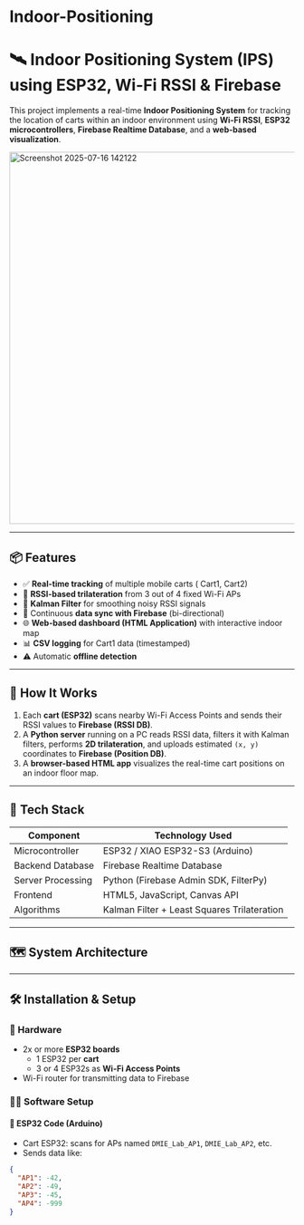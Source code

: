 # Indoor-Positioning
# 🛰️ Indoor Positioning System (IPS) using ESP32, Wi-Fi RSSI & Firebase

This project implements a real-time **Indoor Positioning System** for tracking the location of carts within an indoor environment using **Wi-Fi RSSI**, **ESP32 microcontrollers**, **Firebase Realtime Database**, and a **web-based visualization**.

<img width="1103" height="657" alt="Screenshot 2025-07-16 142122" src="https://github.com/user-attachments/assets/1ff0323c-128c-4d4b-bde4-55cdb8215ff8" />

---

## 📦 Features

- ✅ **Real-time tracking** of multiple mobile carts ( Cart1, Cart2)
- 📶 **RSSI-based trilateration** from 3 out of 4 fixed Wi-Fi APs
- 🧠 **Kalman Filter** for smoothing noisy RSSI signals
- 🔄 Continuous **data sync with Firebase** (bi-directional)
- 🌐 **Web-based dashboard (HTML Application)** with interactive indoor map
- 📊 **CSV logging** for Cart1 data (timestamped)
- ⚠️ Automatic **offline detection** 

---

## 🧠 How It Works

1. Each **cart (ESP32)** scans nearby Wi-Fi Access Points and sends their RSSI values to **Firebase (RSSI DB)**.
2. A **Python server** running on a PC reads RSSI data, filters it with Kalman filters, performs **2D trilateration**, and uploads estimated `(x, y)` coordinates to **Firebase (Position DB)**.
3. A **browser-based HTML app** visualizes the real-time cart positions on an indoor floor map.

---

## 🧰 Tech Stack

| Component         | Technology Used               |
|------------------|-------------------------------|
| Microcontroller  | ESP32 / XIAO ESP32-S3 (Arduino) |
| Backend Database | Firebase Realtime Database     |
| Server Processing| Python (Firebase Admin SDK, FilterPy) |
| Frontend         | HTML5, JavaScript, Canvas API  |
| Algorithms       | Kalman Filter + Least Squares Trilateration |

---

## 🗺️ System Architecture


---

## 🛠️ Installation & Setup

### 📍 Hardware

- 2x or more **ESP32 boards**
  - 1 ESP32 per **cart**
  - 3 or 4 ESP32s as **Wi-Fi Access Points**
- Wi-Fi router for transmitting data to Firebase

### 🧑‍💻 Software Setup

#### 🔹 ESP32 Code (Arduino)

- Cart ESP32: scans for APs named `DMIE_Lab_AP1`, `DMIE_Lab_AP2`, etc.
- Sends data like:
```json
{
  "AP1": -42,
  "AP2": -49,
  "AP3": -45,
  "AP4": -999
}


